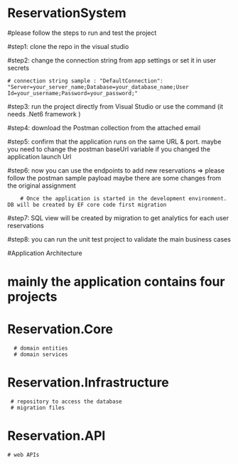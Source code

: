 # ReservationSystem

#please follow the steps to run and test the project 

#step1: clone the repo in the visual studio 

#step2: change the connection string from app settings or set it in user secrets 

    # connection string sample : "DefaultConnection": "Server=your_server_name;Database=your_database_name;User Id=your_username;Password=your_password;"
    
#step3: run the project directly from Visual Studio or use the command (it needs .Net6 framework ) 

#step4: download the Postman collection from the attached email 

#step5: confirm that the application runs on the same URL & port. maybe you need to change the postman baseUrl variable if you changed the application launch Url 

#step6: now you can use the endpoints to add new reservations => please follow the postman sample payload maybe there are some changes from the original assignment 

        # Once the application is started in the development environment. DB will be created by EF core code first migration 
        
#step7: SQL view will be created by migration to get analytics for each user reservations 

#step8: you can run the unit test project to validate the main business cases 


#Application Architecture 
# mainly the application contains four projects
# Reservation.Core
      # domain entities 
      # domain services
# Reservation.Infrastructure 
     # repository to access the database 
     # migration files 
# Reservation.API 
    # web APIs 

    
     
